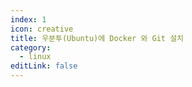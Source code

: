 ```yaml
---
index: 1
icon: creative
title: 우분투(Ubuntu)에 Docker 와 Git 설치
category:
  - linux
editLink: false
---
```

